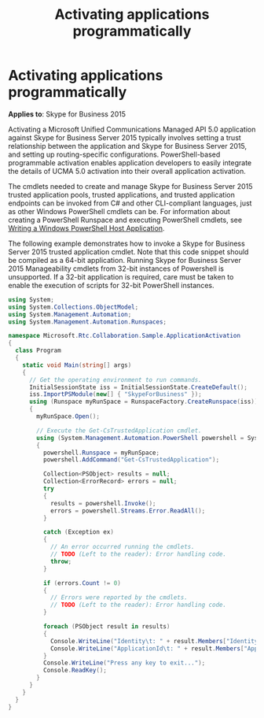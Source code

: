 ﻿---
title: Activating applications programmatically
TOCTitle: Activating applications programmatically
ms:assetid: d75f69cf-5bdd-4194-9ebb-87a06978b5a0
ms:mtpsurl: https://msdn.microsoft.com/en-us/library/Dn466133(v=office.16)
ms:contentKeyID: 65240053
ms.date: 07/27/2015
mtps_version: v=office.16
dev_langs:
- csharp
---

# Activating applications programmatically


**Applies to**: Skype for Business 2015

Activating a Microsoft Unified Communications Managed API 5.0 application against Skype for Business Server 2015 typically involves setting a trust relationship between the application and Skype for Business Server 2015, and setting up routing-specific configurations. PowerShell-based programmable activation enables application developers to easily integrate the details of UCMA 5.0 activation into their overall application activation.

The cmdlets needed to create and manage Skype for Business Server 2015 trusted application pools, trusted applications, and trusted application endpoints can be invoked from C\# and other CLI-compliant languages, just as other Windows PowerShell cmdlets can be. For information about creating a PowerShell Runspace and executing PowerShell cmdlets, see [Writing a Windows PowerShell Host Application](http://msdn.microsoft.com/en-us/library/ee706563\(vs.85\).aspx).

The following example demonstrates how to invoke a Skype for Business Server 2015 trusted application cmdlet. Note that this code snippet should be compiled as a 64-bit application. Running Skype for Business Server 2015 Manageability cmdlets from 32-bit instances of Powershell is unsupported. If a 32-bit application is required, care must be taken to enable the execution of scripts for 32-bit PowerShell instances.

``` csharp
using System;
using System.Collections.ObjectModel;
using System.Management.Automation;
using System.Management.Automation.Runspaces;

namespace Microsoft.Rtc.Collaboration.Sample.ApplicationActivation
{
  class Program
  {
    static void Main(string[] args)
    {
      // Get the operating environment to run commands.
      InitialSessionState iss = InitialSessionState.CreateDefault();
      iss.ImportPSModule(new[] { "SkypeForBusiness" });
      using (Runspace myRunSpace = RunspaceFactory.CreateRunspace(iss))
      {
        myRunSpace.Open();

        // Execute the Get-CsTrustedApplication cmdlet.
        using (System.Management.Automation.PowerShell powershell = System.Management.Automation.PowerShell.Create())
        {
          powershell.Runspace = myRunSpace;
          powershell.AddCommand("Get-CsTrustedApplication");

          Collection<PSObject> results = null;
          Collection<ErrorRecord> errors = null;
          try
          {
            results = powershell.Invoke();
            errors = powershell.Streams.Error.ReadAll();
          }

          catch (Exception ex)
          {
            // An error occurred running the cmdlets.
            // TODO (Left to the reader): Error handling code.
            throw;
          }

          if (errors.Count != 0)
          {
            // Errors were reported by the cmdlets.
            // TODO (Left to the reader): Error handling code.
          }

          foreach (PSObject result in results)
          {
            Console.WriteLine("Identity\t: " + result.Members["Identity"].Value);
            Console.WriteLine("ApplicationId\t: " + result.Members["ApplicationId"].Value);
          }
          Console.WriteLine("Press any key to exit...");
          Console.ReadKey();
        }
      }
    }
  }
}
```

